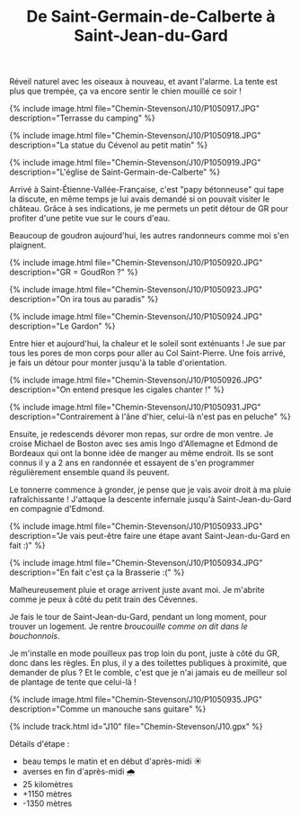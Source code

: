 ﻿---
title: "De Saint-Germain-de-Calberte à Saint-Jean-du-Gard"
permalink: /Chemin-Stevenson/J10/
sidebar:
  nav: "chemin_stevenson"
enable_tracks: true
---

Réveil naturel avec les oiseaux à nouveau, et avant l'alarme.
La tente est plus que trempée, ça va encore sentir le chien mouillé ce soir !

{% include image.html file="Chemin-Stevenson/J10/P1050917.JPG" description="Terrasse du camping" %}

{% include image.html file="Chemin-Stevenson/J10/P1050918.JPG" description="La statue du Cévenol au petit matin" %}

{% include image.html file="Chemin-Stevenson/J10/P1050919.JPG" description="L'église de Saint-Germain-de-Calberte" %}

Arrivé à Saint-Étienne-Vallée-Française, c'est "papy bétonneuse" qui tape la discute, en même temps je lui avais demandé si on pouvait visiter le château.
Grâce à ses indications, je me permets un petit détour de GR pour profiter d'une petite vue sur le cours d'eau.

Beaucoup de goudron aujourd'hui, les autres randonneurs comme moi s'en plaignent.

{% include image.html file="Chemin-Stevenson/J10/P1050920.JPG" description="GR = GoudRon ?" %}

{% include image.html file="Chemin-Stevenson/J10/P1050923.JPG" description="On ira tous au paradis" %}

{% include image.html file="Chemin-Stevenson/J10/P1050924.JPG" description="Le Gardon" %}

Entre hier et aujourd'hui, la chaleur et le soleil sont exténuants ! Je sue par tous les pores de mon corps pour aller au Col Saint-Pierre.
Une fois arrivé, je fais un détour pour monter jusqu'à la table d'orientation.

{% include image.html file="Chemin-Stevenson/J10/P1050926.JPG" description="On entend presque les cigales chanter !" %}

{% include image.html file="Chemin-Stevenson/J10/P1050931.JPG" description="Contrairement à l'âne d'hier, celui-là n'est pas en peluche" %}

Ensuite, je redescends dévorer mon repas, sur ordre de mon ventre.
Je croise Michael de Boston avec ses amis Ingo d'Allemagne et Edmond de Bordeaux qui ont la bonne idée de manger au même endroit.
Ils se sont connus il y a 2 ans en randonnée et essayent de s'en programmer régulièrement ensemble quand ils peuvent.

Le tonnerre commence à gronder, je pense que je vais avoir droit à ma pluie rafraîchissante !
J'attaque la descente infernale jusqu'à Saint-Jean-du-Gard en compagnie d'Edmond.

{% include image.html file="Chemin-Stevenson/J10/P1050933.JPG" description="Je vais peut-être faire une étape avant Saint-Jean-du-Gard en fait :)" %}

{% include image.html file="Chemin-Stevenson/J10/P1050934.JPG" description="En fait c'est ça la Brasserie :(" %}

Malheureusement pluie et orage arrivent juste avant moi. Je m'abrite comme je peux à côté du petit train des Cévennes.

Je fais le tour de Saint-Jean-du-Gard, pendant un long moment, pour trouver un logement.
Je rentre *broucouille comme on dit dans le bouchonnois*.

Je m'installe en mode pouilleux pas trop loin du pont, juste à côté du GR, donc dans les règles.
En plus, il y a des toilettes publiques à proximité, que demander de plus ?
Et le comble, c'est que je n'ai jamais eu de meilleur sol de plantage de tente que celui-là !

{% include image.html file="Chemin-Stevenson/J10/P1050935.JPG" description="Comme un manouche sans guitare" %}

{% include track.html id="J10" file="Chemin-Stevenson/J10.gpx" %}

Détails d'étape :
* beau temps le matin et en début d'après-midi :sunny:
* averses en fin d'après-midi :cloud_with_rain:
* 25 kilomètres
* +1150 mètres
* -1350 mètres

